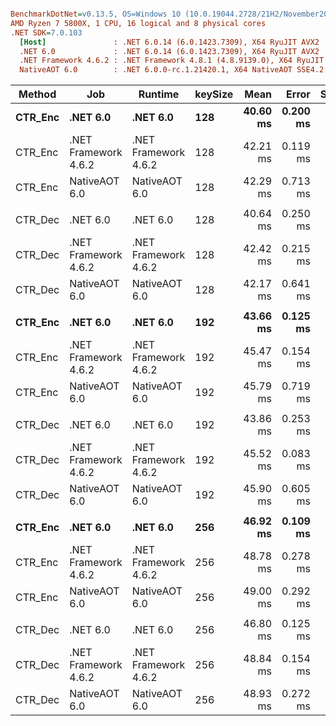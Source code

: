 ``` ini

BenchmarkDotNet=v0.13.5, OS=Windows 10 (10.0.19044.2728/21H2/November2021Update)
AMD Ryzen 7 5800X, 1 CPU, 16 logical and 8 physical cores
.NET SDK=7.0.103
  [Host]               : .NET 6.0.14 (6.0.1423.7309), X64 RyuJIT AVX2
  .NET 6.0             : .NET 6.0.14 (6.0.1423.7309), X64 RyuJIT AVX2
  .NET Framework 4.6.2 : .NET Framework 4.8.1 (4.8.9139.0), X64 RyuJIT VectorSize=256
  NativeAOT 6.0        : .NET 6.0.0-rc.1.21420.1, X64 NativeAOT SSE4.2


```
|  Method |                  Job |              Runtime | keySize |     Mean |    Error |   StdDev |      Min |      Max |   Median | Ratio | RatioSD |
|-------- |--------------------- |--------------------- |-------- |---------:|---------:|---------:|---------:|---------:|---------:|------:|--------:|
| **CTR_Enc** |             **.NET 6.0** |             **.NET 6.0** |     **128** | **40.60 ms** | **0.200 ms** | **0.177 ms** | **40.34 ms** | **40.92 ms** | **40.53 ms** |  **1.00** |    **0.00** |
| CTR_Enc | .NET Framework 4.6.2 | .NET Framework 4.6.2 |     128 | 42.21 ms | 0.119 ms | 0.093 ms | 41.98 ms | 42.31 ms | 42.24 ms |  1.04 |    0.00 |
| CTR_Enc |        NativeAOT 6.0 |        NativeAOT 6.0 |     128 | 42.29 ms | 0.713 ms | 0.667 ms | 41.39 ms | 43.37 ms | 42.18 ms |  1.04 |    0.02 |
|         |                      |                      |         |          |          |          |          |          |          |       |         |
| CTR_Dec |             .NET 6.0 |             .NET 6.0 |     128 | 40.64 ms | 0.250 ms | 0.233 ms | 40.37 ms | 41.18 ms | 40.62 ms |  1.00 |    0.00 |
| CTR_Dec | .NET Framework 4.6.2 | .NET Framework 4.6.2 |     128 | 42.42 ms | 0.215 ms | 0.179 ms | 42.18 ms | 42.87 ms | 42.43 ms |  1.04 |    0.01 |
| CTR_Dec |        NativeAOT 6.0 |        NativeAOT 6.0 |     128 | 42.17 ms | 0.641 ms | 0.599 ms | 41.33 ms | 43.27 ms | 42.21 ms |  1.04 |    0.02 |
|         |                      |                      |         |          |          |          |          |          |          |       |         |
| **CTR_Enc** |             **.NET 6.0** |             **.NET 6.0** |     **192** | **43.66 ms** | **0.125 ms** | **0.104 ms** | **43.51 ms** | **43.91 ms** | **43.63 ms** |  **1.00** |    **0.00** |
| CTR_Enc | .NET Framework 4.6.2 | .NET Framework 4.6.2 |     192 | 45.47 ms | 0.154 ms | 0.144 ms | 45.27 ms | 45.76 ms | 45.47 ms |  1.04 |    0.00 |
| CTR_Enc |        NativeAOT 6.0 |        NativeAOT 6.0 |     192 | 45.79 ms | 0.719 ms | 0.672 ms | 44.66 ms | 46.52 ms | 46.14 ms |  1.05 |    0.01 |
|         |                      |                      |         |          |          |          |          |          |          |       |         |
| CTR_Dec |             .NET 6.0 |             .NET 6.0 |     192 | 43.86 ms | 0.253 ms | 0.211 ms | 43.60 ms | 44.33 ms | 43.80 ms |  1.00 |    0.00 |
| CTR_Dec | .NET Framework 4.6.2 | .NET Framework 4.6.2 |     192 | 45.52 ms | 0.083 ms | 0.073 ms | 45.42 ms | 45.65 ms | 45.51 ms |  1.04 |    0.01 |
| CTR_Dec |        NativeAOT 6.0 |        NativeAOT 6.0 |     192 | 45.90 ms | 0.605 ms | 0.566 ms | 44.63 ms | 46.42 ms | 46.12 ms |  1.05 |    0.02 |
|         |                      |                      |         |          |          |          |          |          |          |       |         |
| **CTR_Enc** |             **.NET 6.0** |             **.NET 6.0** |     **256** | **46.92 ms** | **0.109 ms** | **0.096 ms** | **46.72 ms** | **47.10 ms** | **46.93 ms** |  **1.00** |    **0.00** |
| CTR_Enc | .NET Framework 4.6.2 | .NET Framework 4.6.2 |     256 | 48.78 ms | 0.278 ms | 0.246 ms | 48.50 ms | 49.40 ms | 48.69 ms |  1.04 |    0.01 |
| CTR_Enc |        NativeAOT 6.0 |        NativeAOT 6.0 |     256 | 49.00 ms | 0.292 ms | 0.259 ms | 48.58 ms | 49.45 ms | 49.02 ms |  1.04 |    0.01 |
|         |                      |                      |         |          |          |          |          |          |          |       |         |
| CTR_Dec |             .NET 6.0 |             .NET 6.0 |     256 | 46.80 ms | 0.125 ms | 0.117 ms | 46.59 ms | 46.97 ms | 46.78 ms |  1.00 |    0.00 |
| CTR_Dec | .NET Framework 4.6.2 | .NET Framework 4.6.2 |     256 | 48.84 ms | 0.154 ms | 0.128 ms | 48.69 ms | 49.16 ms | 48.83 ms |  1.04 |    0.00 |
| CTR_Dec |        NativeAOT 6.0 |        NativeAOT 6.0 |     256 | 48.93 ms | 0.272 ms | 0.254 ms | 48.52 ms | 49.30 ms | 48.93 ms |  1.05 |    0.01 |
